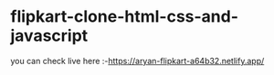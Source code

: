 # flipkart-clone-html-css-and-javascript
 you can  check  live here :-https://aryan-flipkart-a64b32.netlify.app/
